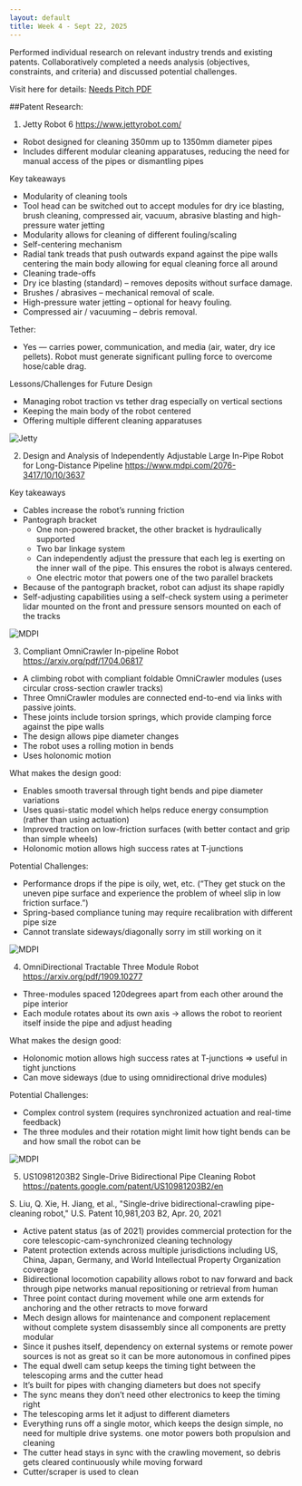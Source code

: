 ```yaml
---
layout: default
title: Week 4 - Sept 22, 2025
---
```


Performed individual research on relevant industry trends and existing patents. Collaboratively completed a needs analysis (objectives, constraints, and criteria) and discussed potential challenges.

Visit here for details:
[Needs Pitch PDF](https://github.com/warisz/mte-capstone/raw/1d51bf1ef1a70448d9f66ce53f097cab561ca427/09_24_MTE481_Needs_Pitch.pdf)

##Patent Research: 

1) Jetty Robot 6 
https://www.jettyrobot.com/ 
- Robot designed for cleaning 350mm up to 1350mm diameter pipes 
- Includes different modular cleaning apparatuses, reducing the need for manual access of the pipes or dismantling pipes 

 
Key takeaways 
- Modularity of cleaning tools 
- Tool head can be switched out to accept modules for dry ice blasting, brush cleaning, compressed air, vacuum, abrasive blasting and high-pressure water jetting 
- Modularity allows for cleaning of different fouling/scaling  
- Self-centering mechanism 
- Radial tank treads that push outwards expand against the pipe walls centering the main body allowing for equal cleaning force all around 
- Cleaning trade-offs 
- Dry ice blasting (standard) – removes deposits without surface damage. 
- Brushes / abrasives – mechanical removal of scale. 
- High-pressure water jetting – optional for heavy fouling. 
- Compressed air / vacuuming – debris removal. 

Tether: 
- Yes — carries power, communication, and media (air, water, dry ice pellets). Robot must generate significant pulling force to overcome hose/cable drag. 

Lessons/Challenges for Future Design 
- Managing robot traction vs tether drag especially on vertical sections 
- Keeping the main body of the robot centered 
- Offering multiple different cleaning apparatuses 

![Jetty](../images/sept-22-jetty.png)



2) Design and Analysis of Independently Adjustable Large In-Pipe Robot for Long-Distance Pipeline 
https://www.mdpi.com/2076-3417/10/10/3637 

Key takeaways 
- Cables increase the robot’s running friction 
- Pantograph bracket 
    - One non-powered bracket, the other bracket is hydraulically supported 
    - Two bar linkage system 
    - Can independently adjust the pressure that each leg is exerting on the inner wall of the pipe. This ensures the robot is always centered.  
    - One electric motor that powers one of the two parallel brackets 
- Because of the pantograph bracket, robot can adjust its shape rapidly 
- Self-adjusting capabilities using a self-check system using a perimeter lidar mounted on the front and pressure sensors mounted on each of the tracks 

![MDPI](../images/sept-22-mdpi.png)

3) Compliant OmniCrawler In-pipeline Robot 
https://arxiv.org/pdf/1704.06817 

- A climbing robot with compliant foldable OmniCrawler modules (uses circular cross-section crawler tracks) 
- Three OmniCrawler modules are connected end-to-end via links with passive joints. 
- These joints include torsion springs, which provide clamping force against the pipe walls 
- The design allows pipe diameter changes 
- The robot uses a rolling motion in bends 
- Uses holonomic motion  

What makes the design good:
- Enables smooth traversal through tight bends and pipe diameter variations 
- Uses quasi-static model which helps reduce energy consumption (rather than using actuation) 
- Improved traction on low-friction surfaces (with better contact and grip than simple wheels) 
- Holonomic motion allows high success rates at T-junctions 

Potential Challenges:
- Performance drops if the pipe is oily, wet, etc. (“They get stuck on the uneven pipe surface and experience the problem of wheel slip in low friction surface.”) 
- Spring-based compliance tuning may require recalibration with different pipe size 
- Cannot translate sideways/diagonally sorry im still working on it 

![MDPI](../images/sept-22-omni-crawler.png)


4) OmniDirectional Tractable Three Module Robot 
https://arxiv.org/pdf/1909.10277 
- Three-modules spaced 120degrees apart from each other around the pipe interior 
- Each module rotates about its own axis -> allows the robot to reorient itself inside the pipe and adjust heading 

What makes the design good:
- Holonomic motion allows high success rates at T-junctions => useful in tight junctions 
- Can move sideways (due to using omnidirectional drive modules) 

Potential Challenges:
- Complex control system (requires synchronized actuation and real-time feedback) 
- The three modules and their rotation might limit how tight bends can be and how small the robot can be 

![MDPI](../images/sept-22-omnidirection.png)


5) US10981203B2 Single-Drive Bidirectional Pipe Cleaning Robot 
https://patents.google.com/patent/US10981203B2/en 

S. Liu, Q. Xie, H. Jiang, et al., "Single-drive bidirectional-crawling pipe-cleaning robot," U.S. Patent 10,981,203 B2, Apr. 20, 2021 

- Active patent status (as of 2021) provides commercial protection for the core telescopic-cam-synchronized cleaning technology 
- Patent protection extends across multiple jurisdictions including US, China, Japan, Germany, and World Intellectual Property Organization coverage 
- Bidirectional locomotion capability allows robot to nav forward and back through pipe networks manual repositioning or retrieval from human 
- Three point contact during movement while one arm extends for anchoring and the other retracts to move forward 
- Mech design allows for maintenance and component replacement without complete system disassembly since all components are pretty modular 
- Since it pushes itself, dependency on external systems or remote power sources is not as great so it can be more autonomous in confined pipes 
- The equal dwell cam setup keeps the timing tight between the telescoping arms and the cutter head 
- It’s built for pipes with changing diameters but does not specify 
- The sync means they don’t need other electronics to keep the timing right 
- The telescoping arms let it adjust to different diameters 
- Everything runs off a single motor, which keeps the design simple, no need for multiple drive systems. one motor powers both propulsion and cleaning 
- The cutter head stays in sync with the crawling movement, so debris gets cleared continuously while moving forward 
- Cutter/scraper is used to clean  